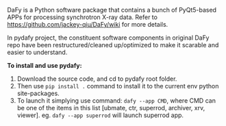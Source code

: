 DaFy is a Python software package that contains a bunch of PyQt5-based APPs for processing synchrotron X-ray data. 
Refer to https://github.com/jackey-qiu/DaFy/wiki for more details.

In pydafy project, the constituent software components in original DaFy repo have been restructured/cleaned up/optimized to make it scarable and easier to understand.

**To install and use pydafy:**

1. Download the source code, and cd to pydafy root folder. 
2. Then use `pip install .` command to install it to the current env python site-packages.
3. To launch it simplying use command: `dafy --app CMD`, where CMD can be one of the items in this list [ubmate, ctr, superrod, archiver, xrv, viewer]. eg. `dafy --app superrod` will launch superrod app.
